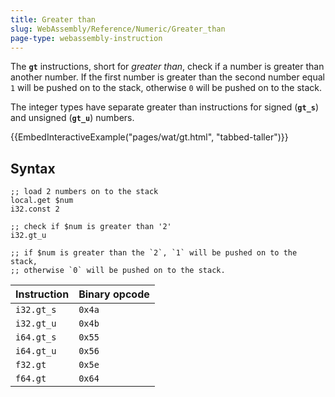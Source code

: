 ```yaml
---
title: Greater than
slug: WebAssembly/Reference/Numeric/Greater_than
page-type: webassembly-instruction
---
```




The **`gt`** instructions, short for _greater than_, check if a number is greater than another number. If the first number is greater than the second number equal `1` will be pushed on to the stack, otherwise `0` will be pushed on to the stack.

The integer types have separate greater than instructions for signed (**`gt_s`**) and unsigned (**`gt_u`**) numbers.

{{EmbedInteractiveExample("pages/wat/gt.html", "tabbed-taller")}}

## Syntax

```wasm
;; load 2 numbers on to the stack
local.get $num
i32.const 2

;; check if $num is greater than '2'
i32.gt_u

;; if $num is greater than the `2`, `1` will be pushed on to the stack,
;; otherwise `0` will be pushed on to the stack.
```

| Instruction | Binary opcode |
| ----------- | ------------- |
| `i32.gt_s`  | `0x4a`        |
| `i32.gt_u`  | `0x4b`        |
| `i64.gt_s`  | `0x55`        |
| `i64.gt_u`  | `0x56`        |
| `f32.gt`    | `0x5e`        |
| `f64.gt`    | `0x64`        |
